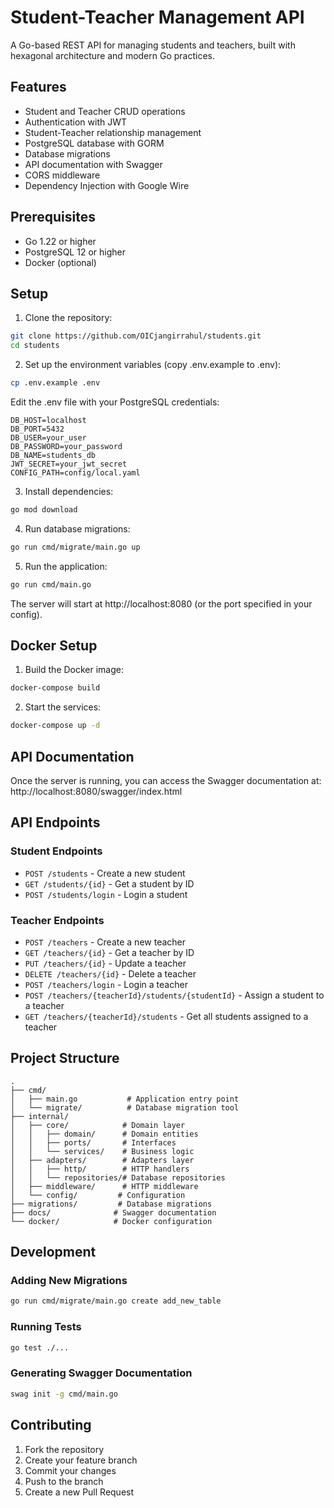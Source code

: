 # Student-Teacher Management API

A Go-based REST API for managing students and teachers, built with hexagonal architecture and modern Go practices.

## Features

- Student and Teacher CRUD operations
- Authentication with JWT
- Student-Teacher relationship management
- PostgreSQL database with GORM
- Database migrations
- API documentation with Swagger
- CORS middleware
- Dependency Injection with Google Wire

## Prerequisites

- Go 1.22 or higher
- PostgreSQL 12 or higher
- Docker (optional)

## Setup

1. Clone the repository:
```bash
git clone https://github.com/OICjangirrahul/students.git
cd students
```

2. Set up the environment variables (copy .env.example to .env):
```bash
cp .env.example .env
```

Edit the .env file with your PostgreSQL credentials:
```env
DB_HOST=localhost
DB_PORT=5432
DB_USER=your_user
DB_PASSWORD=your_password
DB_NAME=students_db
JWT_SECRET=your_jwt_secret
CONFIG_PATH=config/local.yaml
```

3. Install dependencies:
```bash
go mod download
```

4. Run database migrations:
```bash
go run cmd/migrate/main.go up
```

5. Run the application:
```bash
go run cmd/main.go
```

The server will start at http://localhost:8080 (or the port specified in your config).

## Docker Setup

1. Build the Docker image:
```bash
docker-compose build
```

2. Start the services:
```bash
docker-compose up -d
```

## API Documentation

Once the server is running, you can access the Swagger documentation at:
http://localhost:8080/swagger/index.html

## API Endpoints

### Student Endpoints
- `POST /students` - Create a new student
- `GET /students/{id}` - Get a student by ID
- `POST /students/login` - Login a student

### Teacher Endpoints
- `POST /teachers` - Create a new teacher
- `GET /teachers/{id}` - Get a teacher by ID
- `PUT /teachers/{id}` - Update a teacher
- `DELETE /teachers/{id}` - Delete a teacher
- `POST /teachers/login` - Login a teacher
- `POST /teachers/{teacherId}/students/{studentId}` - Assign a student to a teacher
- `GET /teachers/{teacherId}/students` - Get all students assigned to a teacher

## Project Structure

```
.
├── cmd/
│   ├── main.go           # Application entry point
│   └── migrate/          # Database migration tool
├── internal/
│   ├── core/            # Domain layer
│   │   ├── domain/      # Domain entities
│   │   ├── ports/       # Interfaces
│   │   └── services/    # Business logic
│   ├── adapters/        # Adapters layer
│   │   ├── http/        # HTTP handlers
│   │   └── repositories/# Database repositories
│   ├── middleware/      # HTTP middleware
│   └── config/         # Configuration
├── migrations/         # Database migrations
├── docs/              # Swagger documentation
└── docker/            # Docker configuration
```

## Development

### Adding New Migrations

```bash
go run cmd/migrate/main.go create add_new_table
```

### Running Tests

```bash
go test ./...
```

### Generating Swagger Documentation

```bash
swag init -g cmd/main.go
```

## Contributing

1. Fork the repository
2. Create your feature branch
3. Commit your changes
4. Push to the branch
5. Create a new Pull Request 